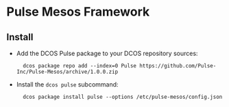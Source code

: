 # Pulse Mesos Framework

## Install

- Add the DCOS Pulse package to your DCOS repository sources:

		dcos package repo add --index=0 Pulse https://github.com/Pulse-Inc/Pulse-Mesos/archive/1.0.0.zip

- Install the `dcos pulse` subcommand:

		dcos package install pulse --options /etc/pulse-mesos/config.json


